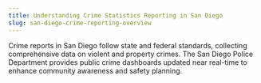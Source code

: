 ```yaml
---
title: Understanding Crime Statistics Reporting in San Diego
slug: san-diego-crime-reporting-overview
---
```


Crime reports in San Diego follow state and federal standards, collecting comprehensive data on violent and property crimes. The San Diego Police Department provides public crime dashboards updated near real-time to enhance community awareness and safety planning.